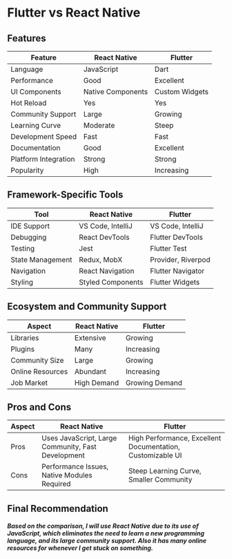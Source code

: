 # Flutter vs React Native

## Features

| Feature                | React Native       | Flutter            |
|------------------------|--------------------|--------------------|
| Language               | JavaScript         | Dart               |
| Performance            | Good               | Excellent          |
| UI Components          | Native Components  | Custom Widgets     |
| Hot Reload             | Yes                | Yes                |
| Community Support      | Large              | Growing            |
| Learning Curve         | Moderate           | Steep              |
| Development Speed      | Fast               | Fast               |
| Documentation          | Good               | Excellent          |
| Platform Integration   | Strong             | Strong             |
| Popularity             | High               | Increasing         |

## Framework-Specific Tools

| Tool                   | React Native       | Flutter            |
|------------------------|--------------------|--------------------|
| IDE Support            | VS Code, IntelliJ  | VS Code, IntelliJ  |
| Debugging              | React DevTools     | Flutter DevTools   |
| Testing                | Jest               | Flutter Test       |
| State Management       | Redux, MobX        | Provider, Riverpod |
| Navigation             | React Navigation   | Flutter Navigator  |
| Styling                | Styled Components  | Flutter Widgets    |

## Ecosystem and Community Support

| Aspect                 | React Native       | Flutter            |
|------------------------|--------------------|--------------------|
| Libraries              | Extensive          | Growing            |
| Plugins                | Many               | Increasing         |
| Community Size         | Large              | Growing            |
| Online Resources       | Abundant           | Increasing         |
| Job Market             | High Demand        | Growing Demand     |

## Pros and Cons

| Aspect                 | React Native       | Flutter            |
|------------------------|--------------------|--------------------|
| Pros                   | Uses JavaScript, Large Community, Fast Development | High Performance, Excellent Documentation, Customizable UI |
| Cons                   | Performance Issues, Native Modules Required | Steep Learning Curve, Smaller Community |

## Final Recommendation

##### Based on the comparison, I will use React Native due to its use of JavaScript, which eliminates the need to learn a new programming language, and its large community support. Also it has many online resources for whenever I get stuck on something.